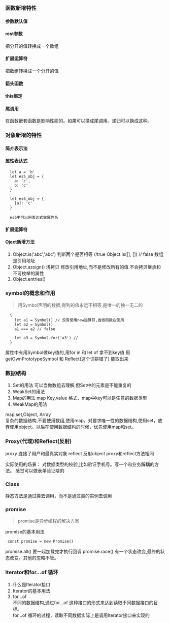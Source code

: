 ### 函数新增特性
#### 参数默认值
#### rest参数
把分开的值转换成一个数组
#### 扩展运算符
把数组转换成一个分开的值
#### 箭头函数
#### this绑定
#### 尾调用
在函数嵌套函数是影响性能的。如果可以换成尾调用。递归可以换成这种。


### 对象新增的特性
#### 简介表示法
#### 属性表达式
```
  let a = 'b'
  let es5_obj = {
    a: 'c',
    b: 'c'
  }

  let es6_obj = {
    [a]: 'c'
  }

  es6中可以用表达式做属性名
```
#### 扩展运算符
#### Oject新增方法
1. Object.is('abc','abc') 判断两个是否相等 //true
Object.is([], []) // false 数组是引用地址
2. Object.assign() 浅拷贝 修改引用地址,而不是修改所有的值.不会拷贝继承和不可枚举的属性
3. Object.entries()


### symbol的概念和作用
> 用Symbol声明的数据,得到的值永远不相等,是唯一的独一无二的
```
  {
    let a1 = Symbol() // 没有使用new运算符,当做函数在使用
    let a2 = Symbol()
    a1 === a2 // false

    let a3 = Symbol.for('a3') // 
  }
```
属性中有用Symbol做key值的,用for in  和 let of  拿不到key值
用getOwnPrototypeSymbol 和 Reflect(这个词拼错了) 能取出来

### 数据结构
1. Set的用法
可以当做数组去理解,但Set中的元素是不能重复的
2. WeakSet的用法
3. Map的用法
map Key,value 格式，map中key可以是任意的数据类型
4. WeakMap的用法


map,set,Object, Array   
复杂的数据结构,不要使用数组,使用map。对要求唯一性的数据结构,使用set，放弃使用object。以后在使用数据结构的时候，优先使用map和set。


### Proxy(代理)和Reflect(反射)
proxy 连接了用户和最真实对象
reflect 反射object
proxy和reflect方法相同  

实际使用的场景：
对数据类型的校验,比如验证手机号。写一个和业务解耦的方法。
感觉可以做表单验证啥的


### Class
静态方法是通过类去调用，而不是通过类的实例去调用

### promise
 > promise是异步编程的解决方案

 promise的基本用法
 ```
  const promise = new Promise()
 ```

 promise.all() 要一起加载完才执行回调
 promise.race() 有一个状态改变,最终的状态改变。其他的忽略不管。


 ### Iterator和for...of 循环
 1. 什么是Iterator接口  
 2. Iterator的基本用法  
 3. for...of  
 不同的数据结构,通过for...of 这种接口的形式来达到读取不同数据接口的目标。  
 for...of 循环的过程，读取不同数据实际上是调用Iterator接口来实现的